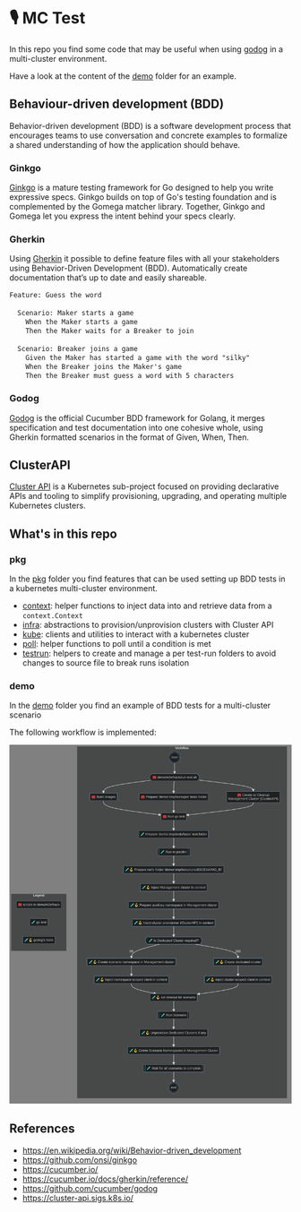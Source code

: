 # 🎙 MC Test

In this repo you find some code that may be useful when using [godog](https://github.com/cucumber/godog) in a multi-cluster environment.

Have a look at the content of the [demo](./demo) folder for an example.

## Behaviour-driven development (BDD)

Behavior-driven development (BDD) is a software development process that encourages teams to use conversation and concrete examples to formalize a shared understanding of how the application should behave.

### Ginkgo

[Ginkgo](https://github.com/onsi/ginkgo) is a mature testing framework for Go designed to help you write expressive specs.
Ginkgo builds on top of Go's testing foundation and is complemented by the Gomega matcher library.
Together, Ginkgo and Gomega let you express the intent behind your specs clearly.

### Gherkin

Using [Gherkin](https://cucumber.io/docs/gherkin/reference/) it possible to define feature files with all your stakeholders using Behavior-Driven Development (BDD).
Automatically create documentation that’s up to date and easily shareable.

```
Feature: Guess the word

  Scenario: Maker starts a game
    When the Maker starts a game
    Then the Maker waits for a Breaker to join

  Scenario: Breaker joins a game
    Given the Maker has started a game with the word "silky"
    When the Breaker joins the Maker's game
    Then the Breaker must guess a word with 5 characters
```

### Godog

[Godog](https://github.com/cucumber/godog) is the official Cucumber BDD framework for Golang, it merges specification and test documentation into one cohesive whole, using Gherkin formatted scenarios in the format of Given, When, Then.

## ClusterAPI

[Cluster API](https://cluster-api.sigs.k8s.io/) is a Kubernetes sub-project focused on providing declarative APIs and tooling to simplify provisioning, upgrading, and operating multiple Kubernetes clusters.

## What's in this repo

### pkg

In the [pkg](./pkg) folder you find features that can be used setting up BDD tests in a kubernetes multi-cluster environment.

* [context](./pkg/context): helper functions to inject data into and retrieve data from a `context.Context`
* [infra](./pkg/infra): abstractions to provision/unprovision clusters with Cluster API
* [kube](./pkg/kube): clients and utilities to interact with a kubernetes cluster
* [poll](./pkg/poll): helper functions to poll until a condition is met
* [testrun](./pkg/testrun): helpers to create and manage a per test-run folders to avoid changes to source file to break runs isolation

### demo

In the [demo](./demo) folder you find an example of BDD tests for a multi-cluster scenario

The following workflow is implemented:

![image](./demo/e2e/docs/test-workflow.png)


## References

* https://en.wikipedia.org/wiki/Behavior-driven_development
* https://github.com/onsi/ginkgo
* https://cucumber.io/
* https://cucumber.io/docs/gherkin/reference/
* https://github.com/cucumber/godog
* https://cluster-api.sigs.k8s.io/
